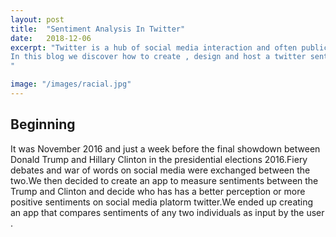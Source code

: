 ```yaml
---
layout: post
title:  "Sentiment Analysis In Twitter"
date:   2018-12-06
excerpt: "Twitter is a hub of social media interaction and often public perception can be gauged by tweets on a person.
In this blog we discover how to create , design and host a twitter sentiment Analysis using R shiny and compare sentiments of two individuals.
"

image: "/images/racial.jpg"
---
```


## Beginning
It was November 2016 and just a week before the final showdown between Donald Trump and Hillary Clinton in the presidential elections 2016.Fiery debates and war of words on social media were exchanged between the two.We then decided to create an app to measure sentiments between the Trump and Clinton and decide who has has a better perception or more positive sentiments on social media platorm twitter.We ended up creating an app that compares sentiments of  any two individuals as input by the user .


##
